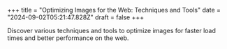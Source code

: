 +++
title = "Optimizing Images for the Web: Techniques and Tools"
date = "2024-09-02T05:21:47.828Z"
draft = false
+++

  Discover various techniques and tools to optimize images for faster load times and better performance on the web.
        